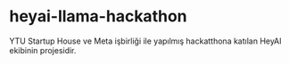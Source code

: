 # heyai-llama-hackathon
YTU Startup House ve Meta işbirliği ile yapılmış hackatthona katılan HeyAI ekibinin projesidir.
